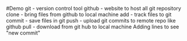 #Demo
git - version control tool 
github - website to host all git repository 
clone - bring files from github to local machine
add - track files to git 
commit - save files in git 
push - upload git commits to remote repo like github
pull - download from git hub to local machine
Adding lines to see "new commit"
